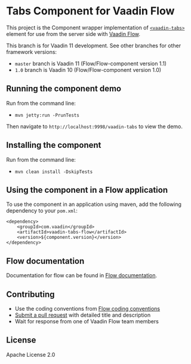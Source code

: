 # Tabs Component for Vaadin Flow

This project is the Component wrapper implementation of [`<vaadin-tabs>`](https://github.com/vaadin/vaadin-tabs)
element for use from the server side with [Vaadin Flow](https://github.com/vaadin/flow).

This branch is for Vaadin 11 development. See other branches for other framework versions:

 - `master` branch is Vaadin 11 (Flow/Flow-component version 1.1)
 - `1.0` branch is Vaadin 10 (Flow/Flow-component version 1.0)
 
## Running the component demo
Run from the command line:
- `mvn jetty:run -PrunTests`

Then navigate to `http://localhost:9998/vaadin-tabs` to view the demo.

## Installing the component
Run from the command line:
- `mvn clean install -DskipTests`

## Using the component in a Flow application
To use the component in an application using maven,
add the following dependency to your `pom.xml`:
```
<dependency>
    <groupId>com.vaadin</groupId>
    <artifactId>vaadin-tabs-flow</artifactId>
    <version>${component.version}</version>
</dependency>
```

## Flow documentation
Documentation for flow can be found in
[Flow documentation](https://github.com/vaadin/flow-and-components-documentation/blob/master/Overview.asciidoc).

## Contributing
- Use the coding conventions from [Flow coding conventions](https://github.com/vaadin/flow/tree/master/eclipse)
- [Submit a pull request](https://www.digitalocean.com/community/tutorials/how-to-create-a-pull-request-on-github)
  with detailed title and description
- Wait for response from one of Vaadin Flow team members

## License
Apache License 2.0
